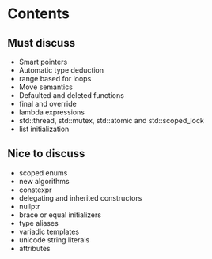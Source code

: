 # Contents

## Must discuss

 * Smart pointers
 * Automatic type deduction
 * range based for loops
 * Move semantics
 * Defaulted and deleted functions
 * final and override
 * lambda expressions
 * std::thread, std::mutex, std::atomic and std::scoped_lock
 * list initialization

## Nice to discuss

* scoped enums
* new algorithms
* constexpr
* delegating and inherited constructors
* nullptr
* brace or equal initializers
* type aliases
* variadic templates
* unicode string literals
* attributes